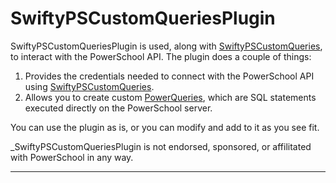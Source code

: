 # SwiftyPSCustomQueriesPlugin
SwiftyPSCustomQueriesPlugin is used, along with [SwiftyPSCustomQueries](https://github.com/NRCA/SwiftyPSCustomQueries), to interact with the PowerSchool API. The plugin does a couple of things:
1. Provides the credentials needed to connect with the PowerSchool API using [SwiftyPSCustomQueries](https://github.com/NRCA/SwiftyPSCustomQueries).
2. Allows you to create custom [PowerQueries](https://support.powerschool.com/developer/#/page/powerqueries), which are SQL statements executed directly on the PowerSchool server.

You can use the plugin as is, or you can modify and add to it as you see fit.

_SwiftyPSCustomQueriesPlugin is not endorsed, sponsored, or affilitated with PowerSchool in any way.

***
